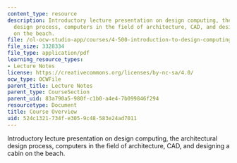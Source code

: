 ```yaml
---
content_type: resource
description: Introductory lecture presentation on design computing, the architectural
  design process, computers in the field of architecture, CAD, and designing a cabin
  on the beach.
file: /ol-ocw-studio-app/courses/4-500-introduction-to-design-computing-fall-2008/524c1321734fe3059c48583e24ad7011_lec1a.pdf
file_size: 3328334
file_type: application/pdf
learning_resource_types:
- Lecture Notes
license: https://creativecommons.org/licenses/by-nc-sa/4.0/
ocw_type: OCWFile
parent_title: Lecture Notes
parent_type: CourseSection
parent_uid: 83a790a5-980f-c1b0-a4e4-7b099846f294
resourcetype: Document
title: Course Overview
uid: 524c1321-734f-e305-9c48-583e24ad7011
---
```

Introductory lecture presentation on design computing, the architectural design process, computers in the field of architecture, CAD, and designing a cabin on the beach.